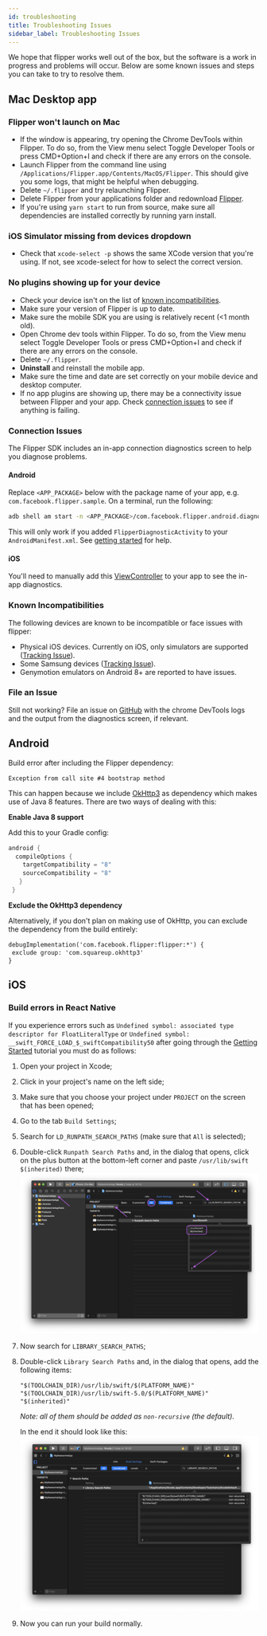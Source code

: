 ```yaml
---
id: troubleshooting
title: Troubleshooting Issues
sidebar_label: Troubleshooting Issues
---
```


We hope that flipper works well out of the box, but the software is a work in progress and problems will occur. Below are some known issues and steps you can take to try to resolve them.

## Mac Desktop app

### Flipper won't launch on Mac

* If the window is appearing, try opening the Chrome DevTools within Flipper. To do so, from the View menu select Toggle Developer Tools or press CMD+Option+I and check if there are any errors on the console.
* Launch Flipper from the command line using `/Applications/Flipper.app/Contents/MacOS/Flipper`. This should give you some logs, that might be helpful when debugging.
* Delete `~/.flipper` and try relaunching Flipper.
* Delete Flipper from your applications folder and redownload [Flipper](https://www.facebook.com/fbflipper/public/mac).
* If you're using `yarn start` to run from source, make sure all dependencies are installed correctly by running yarn install.

### iOS Simulator missing from devices dropdown

* Check that `xcode-select -p` shows the same XCode version that you're using. If not, see xcode-select for how to select the correct version.

### No plugins showing up for your device

* Check your device isn't on the list of [known incompatibilities](#known-incompatibilities).
* Make sure your version of Flipper is up to date.
* Make sure the mobile SDK you are using is relatively recent (<1 month old).
* Open Chrome dev tools within Flipper. To do so, from the View menu select Toggle Developer Tools or press CMD+Option+I and check if there are any errors on the console.
* Delete `~/.flipper`.
* **Uninstall** and reinstall the mobile app.
* Make sure the time and date are set correctly on your mobile device and desktop computer.
* If no app plugins are showing up, there may be a connectivity issue between Flipper and your app. Check [connection issues](#connection-issues) to see if anything is failing.

### Connection Issues
The Flipper SDK includes an in-app connection diagnostics screen to help you diagnose problems.

#### Android
Replace `<APP_PACKAGE>` below with the package name of your app, e.g. `com.facebook.flipper.sample`.
On a terminal, run the following:
```bash
adb shell am start -n <APP_PACKAGE>/com.facebook.flipper.android.diagnostics.FlipperDiagnosticActivity
```
This will only work if you added `FlipperDiagnosticActivity` to your `AndroidManifest.xml`. See [getting started](getting-started.html) for help.

#### iOS
You'll need to manually add this [ViewController](https://github.com/facebook/flipper/blob/master/iOS/FlipperKit/FlipperDiagnosticsViewController.m) to your app to see the in-app diagnostics.

### Known Incompatibilities
The following devices are known to be incompatible or face issues with flipper:
* Physical iOS devices. Currently on iOS, only simulators are supported ([Tracking Issue](https://github.com/facebook/flipper/issues/262)).
* Some Samsung devices ([Tracking Issue](https://github.com/facebook/flipper/issues/92)).
* Genymotion emulators on Android 8+ are reported to have issues.

### File an Issue
Still not working? File an issue on [GitHub](https://github.com/facebook/flipper/issues) with the chrome DevTools logs and the output from the diagnostics screen, if relevant.

## Android

Build error after including the Flipper dependency:

```
Exception from call site #4 bootstrap method
```

This can happen because we include [OkHttp3](https://github.com/square/okhttp/issues/4597#issuecomment-461204144) as dependency which makes use of Java 8 features. There are two ways of dealing with this:

**Enable Java 8 support**

Add this to your Gradle config:

```groovy
android { 
  compileOptions { 
    targetCompatibility = "8"
    sourceCompatibility = "8"
   }
 }
 ```
 
 **Exclude the OkHttp3 dependency**
 
 Alternatively, if you don't plan on making use of OkHttp, you can exclude the dependency from the build entirely:
 
 ```
debugImplementation('com.facebook.flipper:flipper:*') {
  exclude group: 'com.squareup.okhttp3'
}
```

## iOS

### Build errors in React Native

If you experience errors such as `Undefined symbol: associated type descriptor for FloatLiteralType` or `Undefined symbol: __swift_FORCE_LOAD_$_swiftCompatibility50` after going through the [Getting Started](/docs/getting-started.html) tutorial you must do as follows:

1. Open your project in Xcode;
1. Click in your project's name on the left side;
1. Make sure that you choose your project under `PROJECT` on the screen that has been opened;
1. Go to the tab `Build Settings`;
1. Search for `LD_RUNPATH_SEARCH_PATHS` (make sure that `All` is selected);
1. Double-click `Runpath Search Paths` and, in the dialog that opens, click on the plus button at the bottom-left corner and paste `/usr/lib/swift $(inherited)` there;
   ![Screenshot showing the places mentioned in the first steps](assets/troubleshooting-react-native-ios-swift.png)
1. Now search for `LIBRARY_SEARCH_PATHS`;
1. Double-click `Library Search Paths` and, in the dialog that opens, add the following items:

   ```
   "$(TOOLCHAIN_DIR)/usr/lib/swift/$(PLATFORM_NAME)"
   "$(TOOLCHAIN_DIR)/usr/lib/swift-5.0/$(PLATFORM_NAME)"
   "$(inherited)"
   ```

   _Note: all of them should be added as `non-recursive` (the default)._

   In the end it should look like this:
   ![Screenshot showing the places mentioned in the last steps](assets/troubleshooting-react-native-ios-swift-2.png)

1. Now you can run your build normally.
